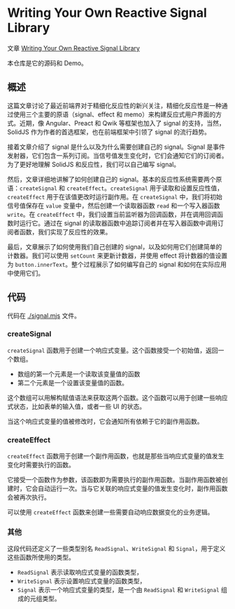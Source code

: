 # Writing Your Own Reactive Signal Library

文章
[Writing Your Own Reactive Signal Library](https://www.lksh.dev/blog/writing-your-own-reactive-signal-library/)

本仓库是它的源码和 Demo。

## 概述

这篇文章讨论了最近前端界对于精细化反应性的新兴关注，精细化反应性是一种通过使用三个主要的原语（signal、effect
和 memo）来构建反应式用户界面的方式。近期，像 Angular、Preact 和 Qwik
等框架也加入了 signal 的支持，当然，SolidJS
作为作者的首选框架，也在前端框架中引领了 signal 的流行趋势。

接着文章介绍了 signal 是什么以及为什么需要创建自己的 signal。Signal
是事件发射器，它们包含一系列订阅。当信号值发生变化时，它们会通知它们的订阅者。为了更好地理解
SolidJS 和反应性，我们可以自己编写 signal。

然后，文章详细地讲解了如何创建自己的
signal。基本的反应性系统需要两个原语：`createSignal` 和
`createEffect`。`createSignal` 用于读取和设置反应性值，`createEffect`
用于在该值更改时运行副作用。在 `createSignal` 中，我们将初始信号值保存在 `value`
变量中，然后创建一个读取器函数 `read` 和一个写入器函数 `write`。在
`createEffect`
中，我们设置当前监听器为回调函数，并在调用回调函数时运行它。通过在 signal
的读取器函数中追踪订阅者并在写入器函数中调用订阅者函数，我们实现了反应性的效果。

最后，文章展示了如何使用我们自己创建的
signal，以及如何用它们创建简单的计数器。我们可以使用 `setCount`
来更新计数器，并使用 effect 将计数器的值设置为
`button.innerText`。整个过程展示了如何编写自己的 signal
和如何在实际应用中使用它们。

## 代码

代码在 [./signal.mjs](./signal.mjs) 文件。

### createSignal

`createSignal`
函数用于创建一个响应式变量。这个函数接受一个初始值，返回一个数组。

- 数组的第一个元素是一个读取该变量值的函数
- 第二个元素是一个设置该变量值的函数。

这个数组可以用解构赋值语法来获取这两个函数。这个函数可以用于创建一些响应式状态，比如表单的输入值，或者一些
UI 的状态。

当这个响应式变量的值被修改时，它会通知所有依赖于它的副作用函数。

### createEffect

`createEffect`
函数用于创建一个副作用函数，也就是那些当响应式变量的值发生变化时需要执行的函数。

它接受一个函数作为参数，该函数即为需要执行的副作用函数。当副作用函数被创建时，它会自动运行一次。当与它关联的响应式变量的值发生变化时，副作用函数会被再次执行。

可以使用 `createEffect` 函数来创建一些需要自动响应数据变化的业务逻辑。

### 其他

这段代码还定义了一些类型别名 `ReadSignal`、`WriteSignal` 和
`Signal`，用于定义这些函数所使用的类型。

- `ReadSignal` 表示读取响应式变量的函数类型，
- `WriteSignal` 表示设置响应式变量的函数类型，
- `Signal` 表示一个响应式变量的类型，是一个由 `ReadSignal` 和 `WriteSignal`
  组成的元组类型。
